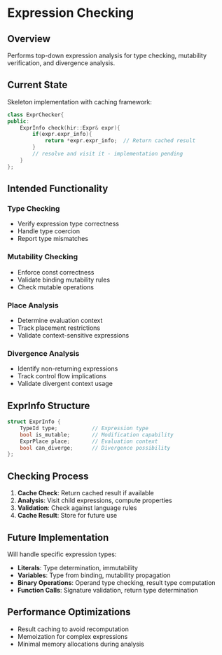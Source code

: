 # Expression Checking

## Overview

Performs top-down expression analysis for type checking, mutability verification, and divergence analysis.

## Current State

Skeleton implementation with caching framework:

```cpp
class ExprChecker{
public:
    ExprInfo check(hir::Expr& expr){
        if(expr.expr_info){
            return *expr.expr_info;  // Return cached result
        }
        // resolve and visit it - implementation pending
    }
};
```

## Intended Functionality

### Type Checking
- Verify expression type correctness
- Handle type coercion
- Report type mismatches

### Mutability Checking
- Enforce const correctness
- Validate binding mutability rules
- Check mutable operations

### Place Analysis
- Determine evaluation context
- Track placement restrictions
- Validate context-sensitive expressions

### Divergence Analysis
- Identify non-returning expressions
- Track control flow implications
- Validate divergent context usage

## ExprInfo Structure

```cpp
struct ExprInfo {
    TypeId type;           // Expression type
    bool is_mutable;       // Modification capability
    ExprPlace place;       // Evaluation context
    bool can_diverge;      // Divergence possibility
};
```

## Checking Process

1. **Cache Check**: Return cached result if available
2. **Analysis**: Visit child expressions, compute properties
3. **Validation**: Check against language rules
4. **Cache Result**: Store for future use

## Future Implementation

Will handle specific expression types:
- **Literals**: Type determination, immutability
- **Variables**: Type from binding, mutability propagation
- **Binary Operations**: Operand type checking, result type computation
- **Function Calls**: Signature validation, return type determination

## Performance Optimizations

- Result caching to avoid recomputation
- Memoization for complex expressions
- Minimal memory allocations during analysis